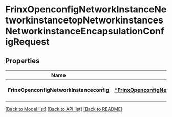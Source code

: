 # FrinxOpenconfigNetworkInstanceNetworkinstancetopNetworkinstancesNetworkinstanceEncapsulationConfigRequest

## Properties
Name | Type | Description | Notes
------------ | ------------- | ------------- | -------------
**FrinxOpenconfigNetworkInstanceconfig** | [***FrinxOpenconfigNetworkInstanceNetworkinstancetopNetworkinstancesNetworkinstanceEncapsulationConfig**](frinx.openconfig.network.instance.networkinstancetop.networkinstances.networkinstance.encapsulation.Config.md) |  | [optional] [default to null]

[[Back to Model list]](../README.md#documentation-for-models) [[Back to API list]](../README.md#documentation-for-api-endpoints) [[Back to README]](../README.md)


